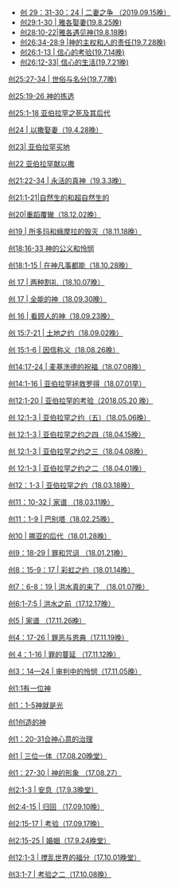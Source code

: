 - [创 29：31-30：24 | 二妻之争 （2019.09.15晚）](/node/27641)
- [创29:1-30 | 雅各娶妻(19.8.25晚)](/node/27613)
- [创28:10-22|雅各遇见神(19.8.18晚)](/node/27607)
- [创26:34-28:9 |神的主权和人的责任(19.7.28晚)](/node/27596)
- [创26:1-13 | 信心的考验(19.7.14晚)](/node/27587)
- [创26:12-33| 信心的生活(19.7.21晚)](/node/27594)

<a href="/node/27579">创25:27-34 | 世俗与名分(19.7.7晚)</a>

<a href="/node/27555">创25:19-26 神的拣选</a>

<a href="/node/27528">创25:1-18 亚伯拉罕之死及其后代</a>

<a href="/node/27510">创24 | 以撒娶妻（19.4.28晚）</a>

<a href="/node/27468">创23| 亚伯拉罕买地</a>

<a href="/node/27451">创22 亚伯拉罕献以撒</a>

<a href="/node/27354">创21:22-34 | 永活的真神（19.3.3晚）</a>

<a href="/node/27350">创21:1-21|自然生的和超自然生的</a>

<a href="/node/27289">创20|重蹈覆辙（18.12.02晚）</a>

<a href="/node/26817">创19 | 所多玛和蛾摩拉的毁灭（18.11.18晚）</a>

<a href="/node/26651">创18:16-33 神的公义和怜悯</a>

<a href="/node/26640">创18:1-15 | 在神凡事都能（18.10.28晚）</a>

<a href="/node/26593">创 17 | 两种割礼（18.10.07晚）</a>

<a href="/node/26571">创 17 | 全能的神（18.09.30晚） </a>

<a href="/node/26547">创 16 | 看顾人的神（18.09.23晚）</a>

<a href="/node/26472">创 15:7-21 | 土地之约（18.09.02晚） </a>

<a href="/node/26447">创 15:1-6 | 因信称义（18.08.26晚） </a>

<a href="/node/26061">创14:17-24 | 麦基洗德的祝福（18.07.08晚） </a>

<a href="/node/26035">创14:1-16 | 亚伯拉罕拯救罗得（18.07.01早）</a>

<a href="/node/24997">创12:1-20 | 亚伯拉罕的考验（2018.05.20 晚）</a>

<a href="/node/24901">创 12:1-3 | 亚伯拉罕之约（五）（18.05.06晚）</a>

<a href="/node/24306">创 12:1-3 | 亚伯拉罕之约之四（18.04.15晚）</a>

<a href="/node/23962">创 12:1-3 | 亚伯拉罕之约之三（18.04.08晚）</a>

<a href="/node/23723">创 12:1-3 | 亚伯拉罕之约之二（18.04.01晚）</a>

<a href="/node/23262">创12：1-3 | 亚伯拉罕之约（18.03.18晚）</a>

<a href="/node/23166">创11：10-32 | 家谱 （18.03.11晚）</a>

<a href="/node/22717">创11：1-9 | 巴别塔（18.02.25晚）</a>

<a href="/node/20973">创10 | 挪亚的后代（18.01.28晚）</a>

<a href="/node/20384">创9：18-29 | 罪和咒诅 （18.01.21晚）</a>

<a href="/node/19549">创8：15-9：17 | 彩虹之约（18.01.14晚）</a>

<a href="/node/19062">创7：6-8：19 | 洪水真的来了 （18.01.07晚）</a>

<a href="/node/18128">创6:1-7:5 | 洪水之前（17.12.17晚）</a>

<a href="/node/16876">创5 | 家谱 （17.11.26晚）</a>

<a href="/node/16102">创4：17-26 | 罪恶与恩典（17.11.19晚）</a>

<a href="/node/15084">创 4：1-16 | 罪的蔓延 （17.11.12晚）</a>

<a href="/node/14667">创3：14—24 | 审判中的怜悯（17.11.05晚）</a>

<a href="/node/12222">创1:1有一位神</a>

<a href="/node/12215">创1：1-5神就是光</a>

<a href="/node/12213">创1创造的神</a>

<a href="/node/12207">创1：20-31合神心意的治理</a>

<a href="/node/12186">创1 | 三位一体（17.08.20晚堂）</a>

<a href="/node/12183">创1：27-30 | 神的形象 （17.08.27）</a>

<a href="/node/12181">创2:1-3 | 安息（17.9.3晚堂）</a>

<a href="/node/12179">创2:4-15 | 归回 （17.09.10晚）</a>

<a href="/node/12167">创2:15-17 | 考验（17.09.17晚）</a>

<a href="/node/12163">创2:15-25 | 婚姻（17.9.24晚堂）</a>

<a href="/node/12160">创12:1-3 | 搅乱世界的福分（17.10.01晚堂）</a>

<a href="/node/12123">创3:1-7 | 考验之二（17.10.08晚）</a>